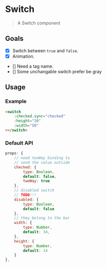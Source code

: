# Switch

> A Switch component

## Goals

 * [x] Switch between `true` and `false`.
 * [x] Animation.
 * [] Need a tag name.
 * [] Some unchangable switch prefer be gray

## Usage

### Example

```html
<switch
    :checked.sync="checked"
    :height="20"
    :width="50"
></switch>
```

### Default API

```javascript
props: {
    // need twoWay binding to
    // send the value outside
    checked: {
        type: Boolean,
        default: false,
        twoWay: true
    },
    // disabled switch
    // TODO!!!
    disabled: {
        type: Boolean,
        default: false
    },
    // they belong to the bar
    width: {
        type: Number,
        default: 34,
    },
    height: {
        type: Number,
        default: 14
    }
},
```
